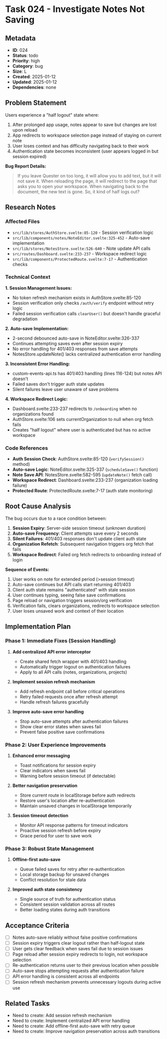 # Task 024 - Investigate Notes Not Saving

## Metadata
- **ID**: 024
- **Status**: todo
- **Priority**: high
- **Category**: bug
- **Size**: L
- **Created**: 2025-01-12
- **Updated**: 2025-01-12
- **Dependencies**: none

## Problem Statement
Users experience a "half logout" state where:
1. After prolonged app usage, notes appear to save but changes are lost upon reload
2. App redirects to workspace selection page instead of staying on current note
3. User loses context and has difficulty navigating back to their work
4. Authentication state becomes inconsistent (user appears logged in but session expired)

**Bug Report Details:**
> If you leave Quester on too long, it will allow you to add text, but it will not save it. When reloading the page, it will redirect to the page that asks you to open your workspace. When navigating back to the document, the new text is gone. So, it kind of half logs out?

## Research Notes

### Affected Files
- `src/lib/stores/AuthStore.svelte:85-120` - Session verification logic
- `src/lib/components/notes/NoteEditor.svelte:325-452` - Auto-save implementation  
- `src/lib/stores/NotesStore.svelte:526-640` - Note update API calls
- `src/routes/Dashboard.svelte:233-237` - Workspace redirect logic
- `src/lib/components/ProtectedRoute.svelte:7-17` - Authentication checks

### Technical Context

**1. Session Management Issues:**
- No token refresh mechanism exists in AuthStore.svelte:85-120
- Session verification only checks `/auth/verify` endpoint without retry logic
- Failed session verification calls `clearUser()` but doesn't handle graceful degradation

**2. Auto-save Implementation:**
- 2-second debounced auto-save in NoteEditor.svelte:326-337
- Continues attempting saves even after session expiry
- No error handling for 401/403 responses from save attempts
- NotesStore.updateNote() lacks centralized authentication error handling

**3. Inconsistent Error Handling:**
- custom-events-api.ts has 401/403 handling (lines 116-124) but notes API doesn't
- Failed saves don't trigger auth state updates
- Silent failures leave user unaware of save problems

**4. Workspace Redirect Logic:**
- Dashboard.svelte:233-237 redirects to `/onboarding` when no organizations found
- AuthStore.svelte:106 sets currentOrganization to null when org fetch fails
- Creates "half logout" where user is authenticated but has no active workspace

### Code References
- **Auth Session Check**: AuthStore.svelte:85-120 (`verifySession()` method)
- **Auto-save Logic**: NoteEditor.svelte:325-337 (`scheduleSave()` function)
- **Note Save API**: NotesStore.svelte:582-595 (`updateNote()` fetch call)
- **Workspace Redirect**: Dashboard.svelte:233-237 (organization loading failure)
- **Protected Route**: ProtectedRoute.svelte:7-17 (auth state monitoring)

## Root Cause Analysis

The bug occurs due to a race condition between:
1. **Session Expiry**: Server-side session timeout (unknown duration)
2. **Auto-save Frequency**: Client attempts save every 2 seconds
3. **Silent Failures**: 401/403 responses don't update client auth state
4. **Organization Refetch**: Subsequent navigation triggers org fetch that fails
5. **Workspace Redirect**: Failed org fetch redirects to onboarding instead of login

**Sequence of Events:**
1. User works on note for extended period (>session timeout)
2. Auto-save continues but API calls start returning 401/403
3. Client auth state remains "authenticated" with stale session
4. User continues typing, seeing false save confirmations
5. Page reload or navigation triggers session/org verification
6. Verification fails, clears organizations, redirects to workspace selection
7. User loses unsaved work and context of their location

## Implementation Plan

### Phase 1: Immediate Fixes (Session Handling)
1. **Add centralized API error interceptor**
   - Create shared fetch wrapper with 401/403 handling
   - Automatically trigger logout on authentication failures
   - Apply to all API calls (notes, organizations, projects)

2. **Implement session refresh mechanism**
   - Add refresh endpoint call before critical operations
   - Retry failed requests once after refresh attempt
   - Handle refresh failures gracefully

3. **Improve auto-save error handling**
   - Stop auto-save attempts after authentication failures
   - Show clear error states when saves fail
   - Prevent false positive save confirmations

### Phase 2: User Experience Improvements
1. **Enhanced error messaging**
   - Toast notifications for session expiry
   - Clear indicators when saves fail
   - Warning before session timeout (if detectable)

2. **Better navigation preservation**
   - Store current route in localStorage before auth redirects
   - Restore user's location after re-authentication
   - Maintain unsaved changes in localStorage temporarily

3. **Session timeout detection**
   - Monitor API response patterns for timeout indicators
   - Proactive session refresh before expiry
   - Grace period for user to save work

### Phase 3: Robust State Management
1. **Offline-first auto-save**
   - Queue failed saves for retry after re-authentication
   - Local storage backup for unsaved changes
   - Conflict resolution for stale data

2. **Improved auth state consistency**
   - Single source of truth for authentication status
   - Consistent session validation across all routes
   - Better loading states during auth transitions

## Acceptance Criteria
- [ ] Notes auto-save reliably without false positive confirmations
- [ ] Session expiry triggers clear logout rather than half-logout state  
- [ ] User gets clear feedback when saves fail due to session issues
- [ ] Page reload after session expiry redirects to login, not workspace selection
- [ ] Re-authentication returns user to their previous location when possible
- [ ] Auto-save stops attempting requests after authentication failure
- [ ] API error handling is consistent across all endpoints
- [ ] Session refresh mechanism prevents unnecessary logouts during active use

## Related Tasks
- Need to create: Add session refresh mechanism
- Need to create: Implement centralized API error handling
- Need to create: Add offline-first auto-save with retry queue
- Need to create: Improve navigation preservation across auth transitions